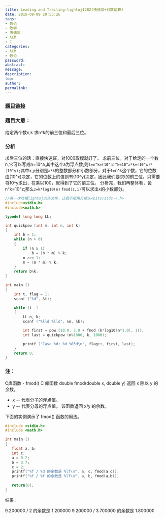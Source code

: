 ```yaml
---
title: Leading and Trailing-lightoj1282(快速幂+对数运算)
date: 2018-08-09 20:55:26
tags:
- 数论
- 数学
- 快速幂
- ACM
- C
categories:
- ACM
- 数论
password:
abstract:
message:
description:
top:
author:
permalink:
---
```


### [题目链接](https://vjudge.net/contest/238979#problem/E)
### 题目大意： 
给定两个数n,k 求n^k的前三位和最后三位。
### 分析
求后三位的话：直接快速幂，对1000取模就好了。
求前三位，对于给定的一个数n,它可以写成n=10^a,其中这个a为浮点数,则`t=n^k=(10^a)^k=10^a*k=(10^x)*(10^y);`其中x,y分别是`a*k`的整数部分和小数部分，对于t=n^k这个数，它的位数由(10^x)决定，它的位数上的值则有(10^y)决定，因此我们要求t的前三位，只需要将10^y求出，在乘以100，就得到了它的前三位。
分析完，我们再整体看，设n^k=10^z;那么`z=k*log10(n)`
`fmod(z,1)`可以求出x的小数部分。

<!--more-->

```c
//再一次吐槽lightoj的头文件，让我不能用万能头<bits/stdc++.h>
#include<stdio.h>
#include<math.h>

typedef long long LL;

int quickpow (int m, int n, int k)
{
    int b = 1;
    while (n > 0)
    {
        if (n & 1)
            b = (b * m) % k;
        n >>= 1;
        m = (m * m) % k;
    }
    return b%k;
}

int main ()
{
    int t, flag = 1;
    scanf ("%d", &t);

    while (t--)
    {
        LL n, k;
        scanf ("%lld %lld", &n, &k);

        int first = pow (10.0, 2.0 + fmod (k*log10(n*1.0), 1));
        int last = quickpow (n%1000, k, 1000);

        printf ("Case %d: %d %03d\n", flag++, first, last);
    }
    return 0;
}
```

### 注：

C库函数 - fmod()
C 库函数 double fmod(double x, double y) 返回 x 除以 y 的余数。
* x -- 代表分子的浮点值。
* y -- 代表分母的浮点值。
该函数返回 x/y 的余数。

下面的实例演示了 fmod() 函数的用法。
```c
#include <stdio.h>
#include <math.h>

int main ()
{
   float a, b;
   int c;
   a = 9.2;
   b = 3.7;
   c = 2;
   printf("%f / %d 的余数是 %lf\n", a, c, fmod(a,c));
   printf("%f / %f 的余数是 %lf\n", a, b, fmod(a,b));
   
   return(0);
}
```
结果：

9.200000 / 2 的余数是 1.200000
9.200000 / 3.700000 的余数是 1.800000